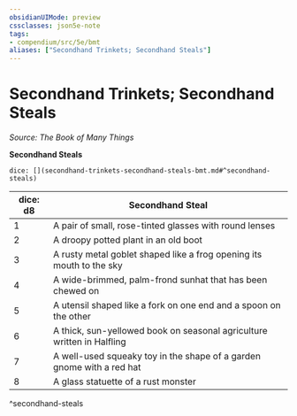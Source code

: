 ```yaml
---
obsidianUIMode: preview
cssclasses: json5e-note
tags:
- compendium/src/5e/bmt
aliases: ["Secondhand Trinkets; Secondhand Steals"]
---
```

# Secondhand Trinkets; Secondhand Steals
*Source: The Book of Many Things* 

**Secondhand Steals**

`dice: [](secondhand-trinkets-secondhand-steals-bmt.md#^secondhand-steals)`

| dice: d8 | Secondhand Steal |
|----------|------------------|
| 1 | A pair of small, rose-tinted glasses with round lenses |
| 2 | A droopy potted plant in an old boot |
| 3 | A rusty metal goblet shaped like a frog opening its mouth to the sky |
| 4 | A wide-brimmed, palm-frond sunhat that has been chewed on |
| 5 | A utensil shaped like a fork on one end and a spoon on the other |
| 6 | A thick, sun-yellowed book on seasonal agriculture written in Halfling |
| 7 | A well-used squeaky toy in the shape of a garden gnome with a red hat |
| 8 | A glass statuette of a rust monster |
^secondhand-steals